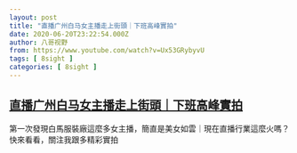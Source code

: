 ```yaml
---
layout: post
title: "直播广州白马女主播走上街頭｜下班高峰實拍"
date: 2020-06-20T23:22:54.000Z
author: 八哥视野
from: https://www.youtube.com/watch?v=Ux53GRybyvU
tags: [ 8sight ]
categories: [ 8sight ]
---
```

<!--1592695374000-->
[直播广州白马女主播走上街頭｜下班高峰實拍](https://www.youtube.com/watch?v=Ux53GRybyvU)
------

<div>
第一次發現白馬服裝廠這麼多女主播，簡直是美女如雲｜現在直播行業這麼火嗎？快來看看，關注我跟多精彩實拍
</div>
